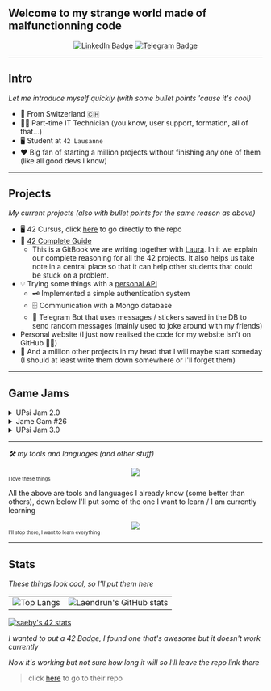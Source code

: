 ## Welcome to my strange world made of malfunctionning code

<div id="header" align="center">
	<div id="badges">
		<a href="https://www.linkedin.com/in/simon-aeby/">
			<img src="https://img.shields.io/badge/LinkedIn-blue?style=for-the-badge&logo=linkedin&logoColor=white" alt="LinkedIn Badge"/>
		</a>
		<a href="https://t.me/Laendrun">
			<img src="https://img.shields.io/badge/Telegram-blue?style=for-the-badge&logo=telegram&logoColor=white" alt="Telegram Badge"/>
		</a>
	</div>
</div>

<hr>

## Intro

*Let me introduce myself quickly (with some bullet points 'cause it's cool)*

- :pushpin: From Switzerland :switzerland:
- :man_technologist: Part-time IT Technician (you know, user support, formation, all of that...)
- :desktop_computer: Student at `42 Lausanne`
- :heart: Big fan of starting a million projects without finishing any one of them (like all good devs I know)

<hr>

## Projects 
*My current projects (also with bullet points for the same reason as above)*

- :desktop_computer: 42 Cursus, click [here](https://github.com/Laendrun/42) to go directly to the repo
- :notebook: [42 Complete Guide](42-cursus.gitbook.io/guide)
	- This is a GitBook we are writing together with [Laura](https://github.com/TheBrisly). In it we explain our complete reasoning for all the 42 projects. It also helps us take note in a central place so that it can help other students that could be stuck on a problem.
- :bulb: Trying some things with a [personal API](https://github.com/Laendrun/personal_api)
	- :old_key: Implemented a simple authentication system
	- :file_cabinet: Communication with a Mongo database
	- :robot: Telegram Bot that uses messages / stickers saved in the DB to send random messages (mainly used to joke around with my friends)
- Personal website (I just now realised the code for my website isn't on GitHub :man_facepalming:)
- :thought_balloon: And a million other projects in my head that I will maybe start someday (I should at least write them down somewhere or I'll forget them)

<hr>

## Game Jams

<details>
	<summary>UPsi Jam 2.0</summary>
	<ul>
		<li>Date: 11.18.2022 - 11.20.2022</li>
		<li>Theme: <strong>Always More</strong></li>
		<li>Rank: 9/21</li>
		<li>Our game <a href="https://diabolo257.itch.io/joastro">here</a></li>
		<li>All submissions <a href="https://itch.io/jam/upsi-jam-2-0/entries">here</a></li>
		<li>Team
			<ul>
				<li><a href="https://github.com/diabolo257">Thomas</a></li>
				<li><a href="https://github.com/benybens">Yassine</a></li>
				<li><a href="https://github.com/LeRoiErrant"></a>Victor</li>
			</ul>
		</li>
	</ul>
</details>

<details>
	<summary>Jame Gam #26</summary>
	<ul>
		<li>Date: 03.24.2023 - 03.29.2023</li>
		<li>Theme: <strong>You are the monster</strong></li>
		<li>Special item: <strong>Card</strong></li>
		<li>Rank: 34/86</li>
		<li>Our game <a href="https://laendrun.itch.io/jame-gam-26">here</a></li>
		<li>All submissions <a href="https://itch.io/jam/jame-gam-26/entries">here</a></li>
		<li>Team
			<ul>
				<li>mikoolec <a href="https://mikoolec.itch.io/">Itch</a> and <a href="https://creator.nightcafe.studio/u/mikoolec">NightCafe</a></li>
				<li>space.fox <a href="https://spacewolfmusic.itch.io/">Itch</a> and <a href="https://soundcloud.com/spacewolfmusic">SoundCloud</a></li>
			</ul>
		</li>
	</ul>
</details>

<details>
	<summary>UPsi Jam 3.0</summary>
	<ul>
		<li>Date: 04.21.2023 - 04.23.2023</li>
		<li>Theme: N/A</li>
		<li>Rank: N/A</li>
		<li>Our game <a href="">N/A</a></li>
		<li>All submissions <a href="">N/A</a></li>
	</ul>
</details>

<hr>

*:hammer_and_wrench: my tools and languages (and other stuff)*

<div>
	<div id="icons" align="center">
		<a href="https://skillicons.dev">
			<img src="https://skillicons.dev/icons?i=git,c,cpp,js,nodejs,vue,mongo,mysql,vscode,discord,html,css" />
		</a>
	</div>
	<sub><sup>I love these things</sup></sub>
</div>

All the above are tools and languages I already know (some better than others), down below I'll put some of the one I want to learn / I am currently learning

<div>
	<div id="icons" align="center">
		<a href="https://skillicons.dev">
			<img src="https://skillicons.dev/icons?i=ts,docker,rust,angular,react,kotlin,flutter,nextjs,py" />
		</a>
	</div>
	<sub><sup>I'll stop there, I want to learn everything</sup></sub>
</div>

<hr>

## Stats

*These things look cool, so I'll put them here*

| | |
| --- | --- |
|![Top Langs](https://github-readme-stats.vercel.app/api/top-langs/?username=Laendrun&layout=compact&theme=dark)|![Laendrun's GitHub stats](https://github-readme-stats.vercel.app/api?username=Laendrun&layout=compact&theme=dark)|

[![saeby's 42 stats](https://badge42.vercel.app/api/v2/clajrtbie02590fl80dnr43p4/stats?cursusId=21&coalitionId=193)](https://github.com/JaeSeoKim/badge42)

*I wanted to put a 42 Badge, I found one that's awesome but it doesn't work currently*

*Now it's working but not sure how long it will so I'll leave the repo link there*

> click [here](https://github.com/JaeSeoKim/badge42) to go to their repo
